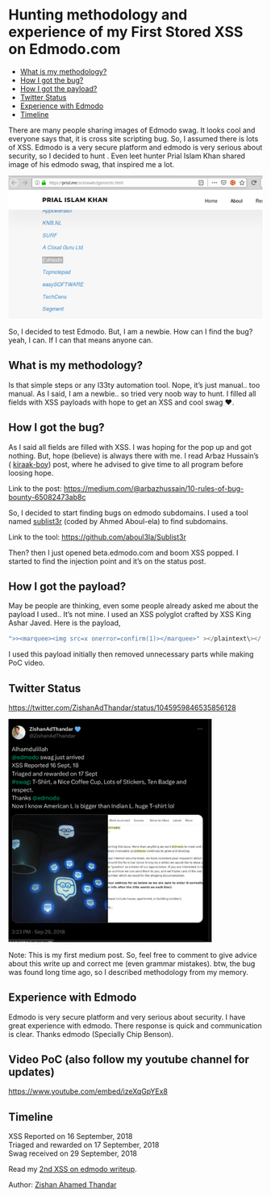 <h1>Hunting methodology and experience of my First Stored XSS on Edmodo.com</h1>

- [What is my methodology?](#what-is-my-methodology?)
- [How I got the bug?](#how-i-got-the-bug?)
- [How I got the payload?](#how-i-got-the-payload?)
- [Twitter Status](#twitter-status)
- [Experience with Edmodo](#experience-with-edmodo)
- [Timeline](#timeline)

There are many people sharing images of Edmodo swag. It looks cool and everyone says that, it is cross site scripting bug. So, I assumed there is lots of XSS. Edmodo is a very secure platform and edmodo is very serious about security, so I decided to hunt . Even leet hunter Prial Islam Khan shared image of his edmodo swag, that inspired me a lot.

<img src="./img/1a.png" alt="Screenshot from https://prial.me/acknowledgements.html">

So, I decided to test Edmodo. But, I am a newbie. How can I find the bug? yeah, I can. If I can that means anyone can.

<h2>What is my methodology?</h2>
Is that simple steps or any l33ty automation tool. Nope, it’s just manual.. too manual. 
As I said, I am a newbie.. so tried very noob way to hunt. I filled all fields with XSS payloads with hope to get an XSS and cool swag ❤.

<h2>How I got the bug?</h2>
As I said all fields are filled with XSS. I was hoping for the pop up and got nothing. But, hope (believe) is always there with me. I read
Arbaz Hussain’s ( <a href="https://hackerone.com/kiraak-boy">kiraak-boy</a>) post, where he advised to give time to all program before loosing hope. 

Link to the post: 
<a href="https://medium.com/@arbazhussain/10-rules-of-bug-bounty-65082473ab8c">https://medium.com/@arbazhussain/10-rules-of-bug-bounty-65082473ab8c</a> 

So, I decided to start finding bugs on edmodo subdomains. 
I used a tool named <a href="https://github.com/aboul3la/Sublist3r">sublist3r</a> (coded by Ahmed Aboul-ela) to find subdomains. 

Link to the tool: <a href="https://github.com/aboul3la/Sublist3r">https://github.com/aboul3la/Sublist3r</a>

Then? then I just opened beta.edmodo.com and boom XSS popped. I started to find the injection point and it’s on the status post.

<h2>How I got the payload?</h2>
May be people are thinking, even some people already asked me about the payload I used.. It’s not mine. I used an XSS polyglot crafted by XSS King Ashar Javed. 
Here is the payload,

```javascript
">><marquee><img src=x onerror=confirm(1)></marquee>" ></plaintext\></|\><plaintext/onmouseover=prompt(1) ><script>prompt(1)</script>@gmail.com<isindex formaction=javascript:alert(/XSS/) type=submit>'-->" ></script><script>alert(1)</script>"><img/id="confirm&lpar; 1)"/alt="/"src="/"onerror=eval(id&%23x29;>'"><img src="http: //i.imgur.com/P8mL8.jpg"> 
```

I used this payload initially then removed unnecessary parts while making PoC video.

<h2>Twitter Status</h2>

https://twitter.com/ZishanAdThandar/status/1045959846535856128

<a href="https://twitter.com/ZishanAdThandar/status/1045959846535856128"><img src="./img/1b.png?raw=true" width="80%" alt="Twitter Status"></a>

Note: This is my first medium post. So, feel free to comment to give advice about this write up and correct me (even grammar mistakes). btw, the bug was found long time ago, so I described methodology from my memory.

<h2>Experience with Edmodo</h2>
Edmodo is very secure platform and very serious about security. I have great experience with edmodo. There response is quick and communication is clear. Thanks edmodo (Specially Chip Benson).
<h2>Video PoC (also follow my youtube channel for updates)</h2> 

https://www.youtube.com/embed/izeXqGpYEx8

<h2>Timeline</h2>
XSS Reported on 16 September, 2018<br>
Triaged and rewarded on 17 September, 2018<br>
Swag received on 29 September, 2018


Read my <a href="./2.md">2nd XSS on edmodo writeup</a>.
    
Author: [Zishan Ahamed Thandar](https://github.com/ZishanAdThandar/WriteUps/tree/main?tab=readme-ov-file#about-me)
